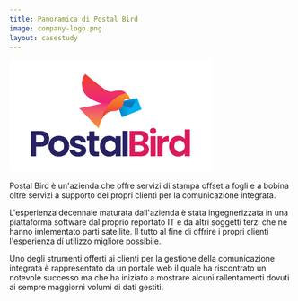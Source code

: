 ```yaml
---
title: Panoramica di Postal Bird
image: company-logo.png
layout: casestudy
---
```


![Postal Bird logo](company-logo.png)

Postal Bird è un'azienda che offre servizi di stampa offset a fogli e a bobina oltre servizi a supporto dei propri clienti per la comunicazione integrata.

L'esperienza decennale maturata dall'azienda è stata ingegnerizzata in una piattaforma software dal proprio reportato IT e da altri soggetti terzi che ne hanno imlementato parti satellite. Il tutto al fine di offrire i propri clienti l'esperienza di utilizzo migliore possibile.

Uno degli strumenti offerti ai clienti per la gestione della comunicazione integrata è rappresentato da un portale web il quale ha riscontrato un notevole successo ma che ha iniziato a mostrare alcuni rallentamenti dovuti ai sempre maggiorni volumi di dati gestiti.
